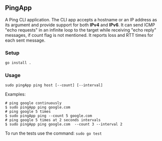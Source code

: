## PingApp

A Ping CLI application. The CLI app accepts a hostname or an IP address as its argument and provide support for  both <b>IPv4</b> and <b> IPv6</b>. It can send ICMP "echo requests" in an infinite loop to the target while receiving "echo reply" messages, if count flag is not mentioned. It reports loss and RTT times for each sent message.

### Setup

```bash
go install .

```
### Usage

```
sudo pingApp ping host [--count] [--interval] 
```
Examples:

```
# ping google continuously
$ sudo pingApp ping google.com
# ping google 5 times
$ sudo pingApp ping --count 5 google.com
# ping google 5 times at 2 seconds intervals
$ sudo pingApp ping google.com  --count 3 --interval 2
```



To run the tests use the command:
`sudo go test `
